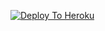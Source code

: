 [![Deploy To Heroku](https://www.herokucdn.com/deploy/button.svg)](https://dashboard.heroku.com/new?template=https://github.com/1ChampDev2/stubborn-txt-.git)
